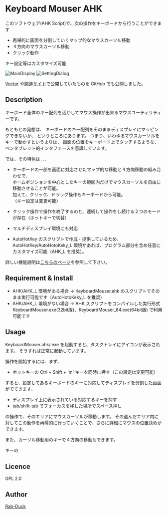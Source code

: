 # Keyboard Mouser AHK

このソフトウェア(AHK Script)で、次の操作をキーボードから行うことができます

- 再帰的に画面を分割していくマップ的なマウスカーソル移動
- ４方向のマウスカーソル移動
- クリック動作

キー設定等はカスタマイズ可能

![MainDisplay](https://raw.githubusercontent.com/Rab-Duck/KeyboardMouserAHK/master/image/MainDisplay.PNG)
![SettingDialog](https://raw.githubusercontent.com/Rab-Duck/KeyboardMouserAHK/master/image/SettingDialog.PNG)

[Vector](http://www.vector.co.jp/soft/screen/winnt/util/se506667.html) や[関連サイト](http://hp.vector.co.jp/authors/VA022068/soft/bin/km/KeyboardMouser.htm)で公開していたものを GitHub でも公開しました。

## Description

キーボード全体のキー配列を活かしてマウス操作が出来るマウスユーティリティーです。

もともとの発想は、
キーボードのキー配列をそのままディスプレイにマッピングできないか、
というところにあります。
つまり、いわゆるマウスカーソルをキーで動かすというよりは、
画面の位置をキーボード上でタッチするような、ペンタブレット的インタフェースを意識しています。

では、その特色は．．．

- キーボードの一部を画面に対応させたマップ的な移動と４方向移動の組み合わせで、  
ホームポジションを中心としたキーの範囲内だけでマウスカーソルを自由に移動させることが可能。  
加えて、クリック、ドラッグ操作もキーボードから可能。  
（キー設定は変更可能）

- クリック操作で操作を終了するのと、連続して操作をし続ける２つのモードが存在（ホットキーで切替）

- マルチディスプレイ環境にも対応

- AutoHotKey のスクリプトで作成・提供しているため、AutoHotKey/AutoHotoKeky_L 環境があれば、プログラム部分を含め任意にカスタマイズ可能（AHK_L を推奨）。 

詳しい機能説明は[こちらのページ](http://hp.vector.co.jp/authors/VA022068/soft/bin/km/KeyboardMouser.htm)を参照して下さい。

## Requirement & Install

- AHK/AHK_L 環境がある場合 → KeyboardMouser.ahk のスクリプトでそのまま実行可能です（AutoHotoKeky_L を推奨）
- AHK/AHK_L 環境がない場合 → AHK スクリプトをコンパイルした実行形式 KeyboardMouser.exe(32bit版)、KeyboardMouser_64.exe(64bit版) で利用可能です 

## Usage

KeyboardMouser.ahk/.exe を起動すると、タスクトレイにアイコンが表示されます。
そうすれば正常に起動しています。 

操作を開始するには、まず、

- ホットキーの Ctrl + Shift + 'm' キーを同時に押す（この設定は変更可能） 

すると、設定してあるキーボードのキーに対応してディスプレイを分割した画面がでてきます。 

- ディスプレイ上に表示されている対応するキーを押す
- tab/shift-tab でフォーカスを移した場所でスペース押し 

の操作で、そのエリアにマウスカーソルが移動します。
その選んだエリア内に対してこの動作を再帰的に行っていくことで、さらに詳細にマウスの位置決めができます。

また、カーソル移動用のキーで４方向の移動もできます。 

キーの

## Licence

GPL 2.0

## Author

[Rab-Duck](https://github.com/Rab-Duck/)
